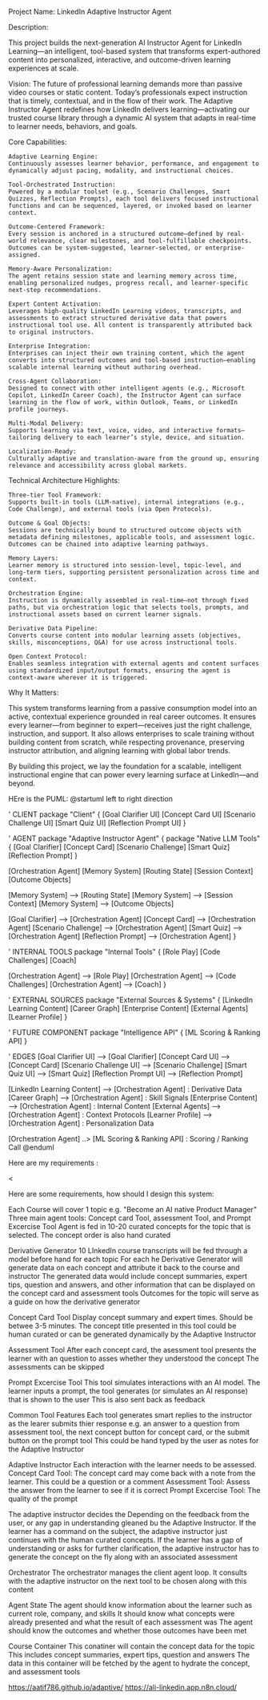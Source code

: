 Project Name: LinkedIn Adaptive Instructor Agent

Description:

This project builds the next-generation AI Instructor Agent for LinkedIn Learning—an intelligent, tool-based system that transforms expert-authored content into personalized, interactive, and outcome-driven learning experiences at scale.

Vision:
The future of professional learning demands more than passive video courses or static content. Today’s professionals expect instruction that is timely, contextual, and in the flow of their work. The Adaptive Instructor Agent redefines how LinkedIn delivers learning—activating our trusted course library through a dynamic AI system that adapts in real-time to learner needs, behaviors, and goals.

Core Capabilities:

    Adaptive Learning Engine:
    Continuously assesses learner behavior, performance, and engagement to dynamically adjust pacing, modality, and instructional choices.

    Tool-Orchestrated Instruction:
    Powered by a modular toolset (e.g., Scenario Challenges, Smart Quizzes, Reflection Prompts), each tool delivers focused instructional functions and can be sequenced, layered, or invoked based on learner context.

    Outcome-Centered Framework:
    Every session is anchored in a structured outcome—defined by real-world relevance, clear milestones, and tool-fulfillable checkpoints. Outcomes can be system-suggested, learner-selected, or enterprise-assigned.

    Memory-Aware Personalization:
    The agent retains session state and learning memory across time, enabling personalized nudges, progress recall, and learner-specific next-step recommendations.

    Expert Content Activation:
    Leverages high-quality LinkedIn Learning videos, transcripts, and assessments to extract structured derivative data that powers instructional tool use. All content is transparently attributed back to original instructors.

    Enterprise Integration:
    Enterprises can inject their own training content, which the agent converts into structured outcomes and tool-based instruction—enabling scalable internal learning without authoring overhead.

    Cross-Agent Collaboration:
    Designed to connect with other intelligent agents (e.g., Microsoft Copilot, LinkedIn Career Coach), the Instructor Agent can surface learning in the flow of work, within Outlook, Teams, or LinkedIn profile journeys.

    Multi-Modal Delivery:
    Supports learning via text, voice, video, and interactive formats—tailoring delivery to each learner’s style, device, and situation.

    Localization-Ready:
    Culturally adaptive and translation-aware from the ground up, ensuring relevance and accessibility across global markets.

Technical Architecture Highlights:

    Three-tier Tool Framework:
    Supports built-in tools (LLM-native), internal integrations (e.g., Code Challenge), and external tools (via Open Protocols).

    Outcome & Goal Objects:
    Sessions are technically bound to structured outcome objects with metadata defining milestones, applicable tools, and assessment logic. Outcomes can be chained into adaptive learning pathways.

    Memory Layers:
    Learner memory is structured into session-level, topic-level, and long-term tiers, supporting persistent personalization across time and context.

    Orchestration Engine:
    Instruction is dynamically assembled in real-time—not through fixed paths, but via orchestration logic that selects tools, prompts, and instructional assets based on current learner signals.

    Derivative Data Pipeline:
    Converts course content into modular learning assets (objectives, skills, misconceptions, Q&A) for use across instructional tools.

    Open Context Protocol:
    Enables seamless integration with external agents and content surfaces using standardized input/output formats, ensuring the agent is context-aware wherever it is triggered.

Why It Matters:

This system transforms learning from a passive consumption model into an active, contextual experience grounded in real career outcomes. It ensures every learner—from beginner to expert—receives just the right challenge, instruction, and support. It also allows enterprises to scale training without building content from scratch, while respecting provenance, preserving instructor attribution, and aligning learning with global labor trends.

By building this project, we lay the foundation for a scalable, intelligent instructional engine that can power every learning surface at LinkedIn—and beyond.

HEre is the PUML:
@startuml
left to right direction

' CLIENT
package "Client" {
  [Goal Clarifier UI]
  [Concept Card UI]
  [Scenario Challenge UI]
  [Smart Quiz UI]
  [Reflection Prompt UI]
}

' AGENT
package "Adaptive Instructor Agent" {
  package "Native LLM Tools" {
    [Goal Clarifier]
    [Concept Card]
    [Scenario Challenge]
    [Smart Quiz]
    [Reflection Prompt]
  }

  [Orchestration Agent]
  [Memory System]
  [Routing State]
  [Session Context]
  [Outcome Objects]

  [Memory System] --> [Routing State]
  [Memory System] --> [Session Context]
  [Memory System] --> [Outcome Objects]

  [Goal Clarifier] --> [Orchestration Agent]
  [Concept Card] --> [Orchestration Agent]
  [Scenario Challenge] --> [Orchestration Agent]
  [Smart Quiz] --> [Orchestration Agent]
  [Reflection Prompt] --> [Orchestration Agent]
}

' INTERNAL TOOLS
package "Internal Tools" {
  [Role Play]
  [Code Challenges]
  [Coach]

  [Orchestration Agent] --> [Role Play]
  [Orchestration Agent] --> [Code Challenges]
  [Orchestration Agent] --> [Coach]
}

' EXTERNAL SOURCES
package "External Sources & Systems" {
  [LinkedIn Learning Content]
  [Career Graph]
  [Enterprise Content]
  [External Agents]
  [Learner Profile]
}

' FUTURE COMPONENT
package "Intelligence API" {
  [ML Scoring & Ranking API]
}

' EDGES
[Goal Clarifier UI] --> [Goal Clarifier]
[Concept Card UI] --> [Concept Card]
[Scenario Challenge UI] --> [Scenario Challenge]
[Smart Quiz UI] --> [Smart Quiz]
[Reflection Prompt UI] --> [Reflection Prompt]

[LinkedIn Learning Content] --> [Orchestration Agent] : Derivative Data
[Career Graph] --> [Orchestration Agent] : Skill Signals
[Enterprise Content] --> [Orchestration Agent] : Internal Content
[External Agents] --> [Orchestration Agent] : Context Protocols
[Learner Profile] --> [Orchestration Agent] : Personalization Data

[Orchestration Agent] ..> [ML Scoring & Ranking API] : Scoring / Ranking Call
@enduml


Here are my requirements :

<

Here are some requirements, how should I design this system:

Each Course will cover 1 topic e.g. "Become an AI native Product Manager"
Three main agent tools: Concept card Tool, assessment Tool, and Prompt Excercise Tool
Agent is fed in 10-20 curated concepts for the topic that is selected. The concept order is also hand curated

Derivative Generator
10 LInkedIn course transcripts will be fed through a model before hand for each topic
For each he Derivative Generator will generate data on each concept and attribute it back to the course and instructor
The generated data would include concept summaries, expert tips, question and answers, and other information that can be displayed on the concept card and assessment tools
Outcomes for the topic will serve as a guide on how the derivative generator 

Concept Card Tool
Display concept summary and expert times. Should be betwee 3-5 minutes.
The concept title presented in this tool could be human curated or can be generated dynamically by the Adaptive Instructor

Assessment Tool
After each concept card, the asessment tool presents the learner with an question to asses whether they understood the concept
The assessments can be skipped

Prompt Excercise Tool
This tool simulates interactions with an AI model. The learner inputs a prompt, the tool generates (or simulates an AI response) that is shown to the user
This is also sent back as feedback

Common Tool Features
Each tool generates smart replies to the instructor as the learer submits thier response
e.g. an answer to a question from assessment tool, the next concept button for concept card, or the submit button on the prompt tool
This could be hand typed by the user as notes for the Adaptive Instructor

Adaptive Instructor
Each interaction with the learner needs to be assessed.
Concept Card Tool: The concept card may come back with a note from the learner. This could be a question or a comment
Assessment Tool: Assess the answer from the learner to see if it is correct
Prompt Excercise Tool: The quality of the prompt

The adaptive instructor decides the Depending on the feedback from the user, or any gap in understanding gleaned bu the Adaptive Instructor.
If the learner has a command on the subject, the adaptive instructor just continues with the human curated concepts.
If the learner has a gap of understanding or asks for further clarification, the adaptive instructor has to generate the concept on the fly along with an associated assessment


Orchestrator
The orchestrator manages the client agent loop.
It consults with the adaptive instructor on the next tool to be chosen along with this content

Agent State
The agent should know information about the learner such as current role, company, and skills
It should know what concepts were already presented and what the result of each assessment was
The agent should know the outcomes and whether those outcomes have been met

Course Container
This conatiner will contain the concept data for the topic
This includes concept summaries, expert tips, question and answers
The data in this container will be fetched by the agent to hydrate the concept, and assessment tools
>

https://aatif786.github.io/adaptive/
https://ali-linkedin.app.n8n.cloud/
